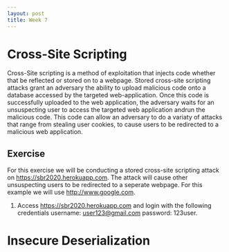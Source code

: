 ```yaml
---
layout: post
title: Week 7
---
```

# Cross-Site Scripting
Cross-Site scripting is a method of exploitation that injects code whether that be reflected or stored on to a webpage. Stored cross-site scripting attacks grant an adversary the ability to upload malicious code onto a database accessed by the targeted web-application. Once this code is successfully uploaded to the web application, the adversary waits for an unsuspecting user to access the targeted web application andrun the malicious code. This code can allow an adversary to do a variaty of attacks that range from stealing user cookies, to cause users to be redirected to a malicious web application.

## Exercise
For this exercise we will be conducting a stored cross-site scripting attack on https://sbr2020.herokuapp.com. The attack will cause other unsuspecting users to be redirected to a seperate webpage. For this example we will use http://www.google.com.

1. Access https://sbr2020.herokuapp.com and login with the following credentials username: user123@gmail.com password: 123user.



# Insecure Deserialization
